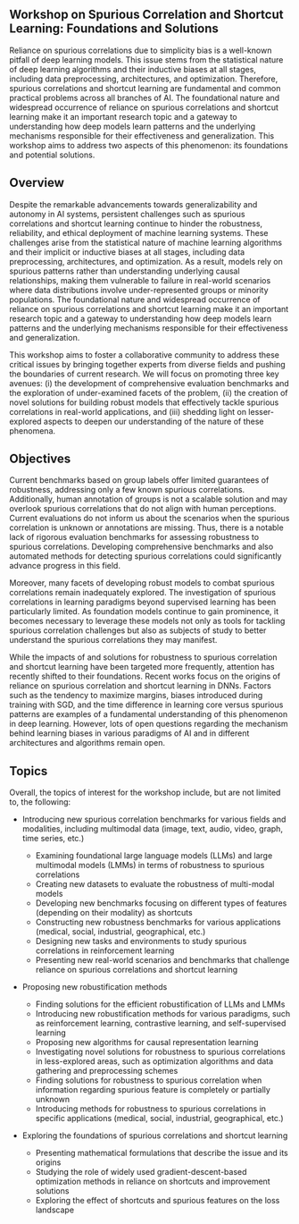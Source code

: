 ## Workshop on Spurious Correlation and Shortcut Learning: Foundations and Solutions

Reliance on spurious correlations due to simplicity bias is a well-known pitfall of deep learning models. This issue stems from the statistical nature of deep learning algorithms and their inductive biases at all stages, including data preprocessing, architectures, and optimization. Therefore, spurious correlations and shortcut learning are fundamental and common practical problems across all branches of AI. The foundational nature and widespread occurrence of reliance on spurious correlations and shortcut learning make it an important research topic and a gateway to understanding how deep models learn patterns and the underlying mechanisms responsible for their effectiveness and generalization. This workshop aims to address two aspects of this phenomenon: its foundations and potential solutions.


## Overview
Despite the remarkable advancements towards generalizability and autonomy in AI systems, persistent challenges such as spurious correlations and shortcut learning continue to hinder the robustness, reliability, and ethical deployment of machine learning systems. These challenges arise from the statistical nature of machine learning algorithms and their implicit or inductive biases at all stages, including data preprocessing, architectures, and optimization. As a result, models rely on spurious patterns rather than understanding underlying causal relationships, making them vulnerable to failure in real-world scenarios where data distributions involve under-represented groups or minority populations. The foundational nature and widespread occurrence of reliance on spurious correlations and shortcut learning make it an important research topic and a gateway to understanding how deep models learn patterns and the underlying mechanisms responsible for their effectiveness and generalization.

This workshop aims to foster a collaborative community to address these critical issues by bringing together experts from diverse fields and pushing the boundaries of current research. We will focus on promoting three key avenues: (i) the development of comprehensive evaluation benchmarks and the exploration of under-examined facets of the problem, (ii) the creation of novel solutions for building robust models that effectively tackle spurious correlations in real-world applications, and (iii) shedding light on lesser-explored aspects to deepen our understanding of the nature of these phenomena.

## Objectives
Current benchmarks based on group labels offer limited guarantees of robustness, addressing only a few known spurious correlations. Additionally, human annotation of groups is not a scalable solution and may overlook spurious correlations that do not align with human perceptions. Current evaluations do not inform us about the scenarios when the spurious correlation is unknown or annotations are missing. Thus, there is a notable lack of rigorous evaluation benchmarks for assessing robustness to spurious correlations. Developing comprehensive benchmarks and also automated methods for detecting spurious correlations could significantly advance progress in this field.

Moreover, many facets of developing robust models to combat spurious correlations remain inadequately explored. The investigation of spurious correlations in learning paradigms beyond supervised learning has been particularly limited. As foundation models continue to gain prominence, it becomes necessary to leverage these models not only as tools for tackling spurious correlation challenges but also as subjects of study to better understand the spurious correlations they may manifest.

While the impacts of and solutions for robustness to spurious correlation and shortcut learning have been targeted more frequently, attention has recently shifted to their foundations. Recent works focus on the origins of reliance on spurious correlation and shortcut learning in DNNs. Factors such as the tendency to maximize margins, biases introduced during training with SGD, and the time difference in learning core versus spurious patterns are examples of a fundamental understanding of this phenomenon in deep learning. However, lots of open questions regarding the mechanism behind learning biases in various paradigms of AI and in different architectures and algorithms remain open.

## Topics
Overall, the topics of interest for the workshop include, but are not limited to, the following:

- Introducing new spurious correlation benchmarks for various fields and modalities, including multimodal data (image, text, audio, video, graph, time series, etc.)
    - Examining foundational large language models (LLMs) and large multimodal models (LMMs) in terms of robustness to spurious correlations
    - Creating new datasets to evaluate the robustness of multi-modal models
    - Developing new benchmarks focusing on different types of features (depending on their modality) as shortcuts
    - Constructing new robustness benchmarks for various applications (medical, social, industrial, geographical, etc.)
    - Designing new tasks and environments to study spurious correlations in reinforcement learning
    - Presenting new real-world scenarios and benchmarks that challenge reliance on spurious correlations and shortcut learning
- Proposing new robustification methods
    - Finding solutions for the efficient robustification of LLMs and LMMs
    - Introducing new robustification methods for various paradigms, such as reinforcement learning, contrastive learning, and self-supervised learning
    - Proposing new algorithms for causal representation learning
    - Investigating novel solutions for robustness to spurious correlations in less-explored areas, such as optimization algorithms and data gathering and preprocessing schemes
    - Finding solutions for robustness to spurious correlation when information regarding spurious feature is completely or partially unknown
    - Introducing methods for robustness to spurious correlations in specific applications (medical, social, industrial, geographical, etc.)

- Exploring the foundations of spurious correlations and shortcut learning
    - Presenting mathematical formulations that describe the issue and its origins
    - Studying the role of widely used gradient-descent-based optimization methods in reliance on shortcuts and improvement solutions
    - Exploring the effect of shortcuts and spurious features on the loss landscape
